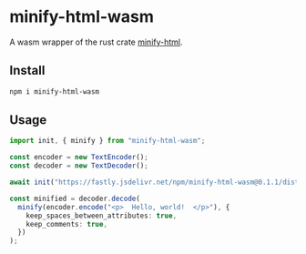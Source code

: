 # minify-html-wasm

A wasm wrapper of the rust crate [minify-html](https://crates.io/crates/minify-html).

## Install

```bash
npm i minify-html-wasm
```

## Usage

```ts
import init, { minify } from "minify-html-wasm";

const encoder = new TextEncoder();
const decoder = new TextDecoder();

await init("https://fastly.jsdelivr.net/npm/minify-html-wasm@0.1.1/dist/web/index_bg.wasm");

const minified = decoder.decode(
  minify(encoder.encode("<p>  Hello, world!  </p>"), {
    keep_spaces_between_attributes: true,
    keep_comments: true,
  })
);
```
